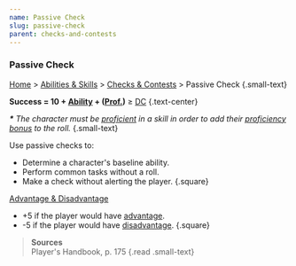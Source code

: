 ```yaml
---
name: Passive Check
slug: passive-check
parent: checks-and-contests
---
```

### Passive Check
[Home](dm-operations-center) > [Abilities & Skills](abilities-and-skills) > [Checks & Contests](checks-and-contests) > Passive Check {.small-text}

**Success = 10 + [Ability](ability-modifier) + ([Prof.](proficiency-bonus))** ≥ [DC](difficulty-class) {.text-center}

***\*** The character must be [proficient](proficiency-bonus) in a skill in order to add their [proficiency bonus](proficiency-bonus) to the roll.* {.small-text}

Use passive checks to:
- Determine a character's baseline ability.
- Perform common tasks without a roll.
- Make a check without alerting the player.
{.square}

[Advantage & Disadvantage](advantage-disadvantage)
- +5 if the player would have [advantage](advantage-disadvantage).
- -5 if the player would have [disadvantage](advantage-disadvantage).
{.square}

> **Sources** <br/>
> Player's Handbook, p. 175
{.read .small-text}

